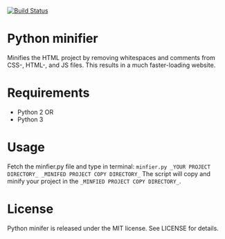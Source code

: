 [![Build Status](https://travis-ci.com/soren1146/python_minifier.svg?branch=master)](https://travis-ci.com/soren1146/python_minifier)

# Python minifier
Minifies the HTML project by removing whitespaces and comments from CSS-, HTML-, and JS files. This results in a much faster-loading website.

# Requirements
- Python 2
OR
- Python 3

# Usage
Fetch the minfier.py file and type in terminal:
`minfier.py _YOUR PROJECT DIRECTORY_ _MINIFED PROJECT COPY DIRECTORY_`
The script will copy and minify your project in the `_MINFIED PROJECT COPY DIRECTORY_`.

# License
Python minifer is released under the MIT license. See LICENSE for details.
